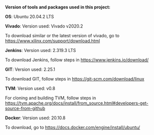 **Version of tools and packages used in this project:**


**OS**: Ubuntu 20.04.2 LTS

**Vivado**: Version used: Vivado v2020.2 

To download similar or the latest version of vivado, go to https://www.xilinx.com/support/download.html

**Jenkins**: Version used: 2.319.3 LTS 

To download Jenkins, follow steps in https://www.jenkins.io/download/

**GIT**:
Version used: 2.25.1

To download GIT, follow steps in https://git-scm.com/download/linux

**TVM**: Version used: v0.8

For cloning and building TVM, follow steps in https://tvm.apache.org/docs/install/from_source.html#developers-get-source-from-github

**Docker**:
Version used: 20.10.8

To download, go to https://docs.docker.com/engine/install/ubuntu/


